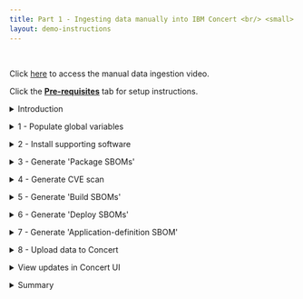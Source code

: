 ```yaml
---
title: Part 1 - Ingesting data manually into IBM Concert <br/> <small> <i> Tech Sales enablement </i> </small>
layout: demo-instructions
---
```


<span id="top"></span>

<br/> 

Click <a href="https://ibm.seismic.com/app?ContentId=24a980e9-bc75-427d-b341-bce2db2e771f#/doccenter/f6bc8873-d580-4ee8-a903-[…]0-a4ab-4913-a193-2cfef77d0f34/grid/" target="_blank" rel="noreferrer">here</a> to access the manual data ingestion video.

Click the [**Pre-requisites**](pre-requisites) tab for setup instructions.

<details markdown="1">

<summary>Introduction</summary>

In this demo, we’ll show how to ingest data manually into IBM Concert. 

We will walk through the manual process to help understand the details of how Concert works and the different types of data and formats that Concert supports. 

For our demo, we’ll use the Quote of the Day (QotD) application, which consists of 10 microservices. The final result will showcase a populated Concert Arena view with all the underlying components of the application and the prioritized CVEs.

<br/>

</details>

<p/>

<details markdown="1">

<summary>1 - Populate global variables</summary>

We begin by opening the concert-pm-utils repo code we downloaded in the pre-requisites section and open the **global_environment_variables** file. This file contains all the details of the demo QotD application and its environment.

In a real world PoV, customers will always use a pipeline to ingest data. These variables would be populated automatically from the pipeline.

For this demo, we will need to provide all the data in the global variables file. These variables will be used throughout the demo by the Concert toolkit to generate files for Concert.

<inline-notification text="This demo uses Concert Toolkit V1.0.1."></inline-notification>
<inline-notification text="Line numbers will vary as helper scripts get updated."></inline-notification>

<br/>

### Action 1.1: Review and update global variables in the table below.

"For faster implementation during the demo, we have pre-populated the demo repo with most of the variables below. Each variable is explained in detail below for improved understanding.

<div class="table_component" role="region" tabindex="0">
<table>
    <thead>
        <tr>
            <th>
                <div>
                    <div>Environment variable</div>
                </div>
            </th>
            <th>Description and code snippet</th>
        </tr>
    </thead>
    <tbody>
        <tr>
            <td><strong>Platform architecture</strong><br></td>
            <td>
                <div>
                    <div>Define the architecture of your machine: MacOS, Linux, or Windows. <br/> <img src="images/1-1.png" width="825" /></div>
                </div>
            </td>
        </tr>
        <tr>
            <td><strong>Containerization platform</strong><br></td>
            <td>
                <div>
                    <div>Choose between Docker and Podman for building the container images in the demo (Docker is preferred).<br/> <img src="images/1-2.png" width="725" /></div>
                </div>
            </td>
        </tr>
        <tr>
            <td><strong>Demo app name</strong><br></td>
            <td>
                <div>
                    <div>Name of the demo application <br/> <img src="images/1-3.png" width="250" /></div>
                </div>
            </td>
        </tr>
        <tr>
            <td><strong>Demo app criticality</strong><br></td>
            <td>
                <div>
                    <div>Define how critical this application is to the business (1 = low and 5 = high) <br/> <img src="images/1-4.png" width="250" /></div>
                </div>
            </td>
        </tr>
        <tr>
            <td><strong>Demo app repository URL</strong><br></td>
            <td>
                <div>
                    <div>Enter a link to the source code repositories for every microservice in the application. Typically there is one repository per microservice. <br/> <img src="images/1-5.png" width="525" /></div>
                </div>
            </td>
        </tr>
        <tr>
            <td><strong>Demo app version</strong><br></td>
            <td>
                <div>
                    <div>Enter a version for the application. Latest is an accepted term.<br/> <img src="images/1-6.png" width="225" /></div>
                </div>
            </td>
        </tr>
        <tr>
            <td><strong>Demo app component</strong><br></td>
            <td>
                <div>
                    <div>Enter the name of each microservice, ensuring the order is consistent with above variables.<br/> <img src="images/1-7.png" width="375" /></div>
                </div>
            </td>
        </tr>
        <tr>
            <td><strong>Demo app repo name</strong><br></td>
            <td>
                <div>
                    <div>Enter the name of each microservice code repository, ensuring the order is consistent with above variables. <br/> <img src="images/1-8.png" width="375" /></div>
                </div>
            </td>
        </tr>
        <tr>
            <td><strong>Demo app source code repo URL</strong><br></td>
            <td>
                <div>
                    <div>Enter the URL of the source code repository for each microservice, ensuring the order is consistent with above variables. <br/> <img src="images/1-9.png" width="925" /></div>
                </div>
            </td>
        </tr>
        <tr>
            <td><strong>Demo app image URL</strong><br></td>
            <td>
                <div>
                    <div>Enter the name of the docker image for each microservice, ensuring the order is consistent with above variables.<br/> <img src="images/1-10.png" width="550" /><br/><br/> Note: All images for this demo have been pre-built and are ready to be pulled for use in the helper scripts.</div>
                </div>
            </td>
        </tr>
        <tr>
            <td><strong>Demo app image tag</strong><br></td>
            <td>
                <div>
                    <div>Enter the name of the tag for each docker image, ensuring the order is consistent with above variables. Latest is an accepted term.<br/> <img src="images/1-11.png" width="350" /></div>
                </div>
            </td>
        </tr>
        <tr>
            <td><strong>Demo app repository branch</strong><br></td>
            <td>
                <div>
                    <div>Enter the name of the repo branch for each microservice, ensuring the order is consistent with above variables. <br/> <img src="images/1-12.png" width="350" /></div>
                </div>
            </td>
        </tr>
        <tr>
            <td><strong>Demo app access points</strong><br></td>
            <td>
                <div>
                    <div>Enter the access points for each microservice, ensuring the order is consistent with above variables. <br/><br/> The access points are listed in an array of the following format:<br/> [ microservice_name | environemnt_name | access_point_name | access_point_url | visibility] <img src="images/1-13.png" width="1200" /></div>
                </div>
            </td>
        </tr>
        <tr>
            <td>
                <p><strong>Build number</strong><br><br><strong>Inventroy build number</strong><br><br><strong>Concert URN prefix</strong></p>
            </td>
            <td>
                <div>
                    <div>Enter build numbers and the Concert URN prefix. In the absence of a pipeline, these values need to be provided manually. <br/> <img src="images/1-14.png" width="325" /></div>
                </div>
            </td>
        </tr>
        <tr>
            <td>
                <p><strong>Kubernetes platform</strong><br><br><strong>Environment platform</strong><br><br><strong>Cluster ID</strong><br><br><strong>Cluster region</strong><br><br><strong>Cluster name</strong><br><br><strong>Cluster namespace</strong><br><br><strong>Kubernetes platform type</strong><br><br><strong>Kubernetes platform name</strong><br><br><strong>Cluster environment platform</strong></p>
            </td>
            <td>
                <div>
                    <div>Enter the deployment information for the application.<br/> <img src="images/1-15.png" width="375" /></div>
                </div>
            </td>
        </tr>
        <tr>
            <td>
                <p><strong>Business name</strong><br><br><strong>Business unit name</strong><br><br><strong>Contact email</strong><br><br><strong>Contact phone</strong></p>
            </td>
            <td>
                <div>
                    <div>Enter SBOM owner and contact details. <br/> <img src="images/1-16.png" width="275" /></div>
                </div>
            </td>
        </tr>
        <tr>
            <td>
                <p><strong>Concert ingestion endpoint</strong><br><br><strong>Concert ingestion instance ID</strong><br><br><strong>Concert ingestion token</strong><br><br><strong>Concert ingestion user</strong><br><br><strong>Concert ingestion password</strong></p>
            </td>
            <td>
                <div>
                    <div>Enter information for a specific Concert instance.<br/> <img src="images/1-17.png" width="500" /><br/><br/>If a Concert token is not available, the Concert username & password can also be used to upload data using the API.<br/> <img src="images/1-18.png" width="500" /></div>
                </div>
            </td>
        </tr>
    </tbody>
</table>
<div style="margin-top:8px">Made with <a href="https://www.htmltables.io/" target="_blank">HTML Tables</a></div>
</div>

<!-- <Show source code for install script> -->

**[Go to top](#top)**

<br/><br/>

</details>

<p/>

<details markdown="1">

<summary>2 - Install supporting software</summary>

The install_supporting_software.sh shell script will install the IBM Concert toolkit, Grype, Docker and other software needed for this demo.

### Action 2.1: Execute the code below in a terminal.

<code class="code-block"> ./install_supporting_software.sh </code>

The shell script will install the following: <br/>

| **Software** | **Description** |
| :--- | :--- |
| **IBM Concert toolkit** | Framework required to generate SBOMs and interact with IBM Concert APIs |
| **grype** | Vulnerability scanner for container images and filesystems |
| **Syft** | Tool for generating SBOMs from container images and filesystems |
| **cdxgen** | Tool required to generate CycloneDX SBOMs for various programming languages |
| **Python3** and **pip3** | Essential for running Python scripts and managing Python packages |
| **Homebrew** | Package manager for macOS that simplifies the installation, updating and management of software and libraries |
| **Node.js** | Required to enable the execution of JavaScript code server-side and the development of scalable network applications |
| **nvm** | Enable you to manage multiple versions of Node.js, making it easy to switch between different versions for various projects and development environments |
| **rpm** | Needed for installing certain packages like Syft |
| **Gradle** | Open-source build automation tool that streamlines the building, testing and deployment of software projects with its flexible and powerful capabilities |
| **jq** | Lightweight and flexible command-line JSON processor, essential for parsing, manipulating and transforming JSON data |
| **Bazel** | Powerful build and test tool that automates the process of compiling and testing large codebases efficiently |
| **GitHub CLI** | Tool for managing GitHub repositories from the command line |
| **Docker** | Platform for running and deploying containers and applications |

<img src="images/2-1.png" width="600" />

### Set up system paths

1. Update the system path and configure Git. Homebrew usually adds itself to the PATH automatically. However, if it doesn’t, you can add it manually: <br/><br/> <code class="code-block"> nano ~/.zshrc  # For zsh <br/> # or <br/> nano ~/.bash_profile  # For bash </code>

2. For users running macOS versions prior to Big Sur, you can set the Homebrew installation directory with the following command. Please add this line to your .zshrc or .bash_profile: <br/><br/> <code class="code-block"> export PATH="/usr/local/bin:/usr/local/sbin:$PATH" </code>

3. For users running macOS macOS versions Big Sur and later, the Homebrew installation directory is /opt/homebrew: <br/><br/> <code class="code-block"> export PATH="/opt/homebrew/bin:/opt/homebrew/sbin:$PATH" </code>

4. Homebrew usually handles this automatically, but to ensure Gradle is included in your PATH. For users running macOS versions prior to Big Sur, this can be done by adding the command below to your .zshrc or .bash_profile: <br/><br/> <code class="code-block"> export PATH="/usr/local/opt/gradle/bin:$PATH" </code>

5. For users running macOS versions Big Sur and later, use the command below: <br/><br/> <code class="code-block"> export PATH="/opt/homebrew/opt/gradle/bin:$PATH" </code>

6. Homebrew usually handles this automatically, but to ensure Bazel is included in your PATH. For users running macOS versions prior to Big Sur, this can be done by adding the command below to your .zshrc or .bash_profile: <br/><br/> <code class="code-block"> export PATH="/usr/local/bin:$PATH" </code>

7. For users running macOS versions Big Sur and later, use the command below: <br/><br/> <code class="code-block"> export PATH="/opt/homebrew/bin:$PATH" </code>

8. Apply changes: <br/><br/> <code class="code-block"> source ~/.zshrc  # For zsh <br/> # or <br/> source ~/.bash_profile  # For bash </code>

9. Configure Git: <br/><br/> <code class="code-block"> git config --global user.name "Your Name" <br/> git config --global user.email "your.email@ibm.com" </code>

**[Go to top](#top)**

<br/><br/>

</details>

<p/>

<details markdown="1">

<summary>3 - Generate 'Package SBOMs'</summary>

This slide shows the two variations of SBOMs that IBM Concert ingests.
<br/> <img src="images/sboms.jpeg" width="600" />

**Industry-standard CycloneDX SBOMs:** Concert ingests the industry standard CycloneDX SBOM in JSON fromat generated by tools like CycloneDX, Syft and cdxgen. These SBOMs are called Package SBOMs.

**Concert-defined SBOMs:** Concert also ingests custom SBOMs. These SBOMs are extenstions of the CycloneDX format and are specific for Concert. These SBOMs are called ‘Concert-defined’ SBOMs and are also in JSON format.

The first SBOM file generated by the helper scripts is the Package SBOMs. Concert ingests two types of package SBOMs, one that scans the the source code and the second that scans the images. These SBOMs provide an inventory of what’s in the software packages used by the code and images of the microservice. 

We will use the IBM Concert Toolkit (v1.0.1) to generate both types of package SBOMs.

The code scan command in the Concert toolkit uses **cdxgen** to analyze the codebase, identifying all software packages and dependencies.

<img src="images/3-1.png" width="900" />

The image scan command in the toolkit uses an open source tool called **Syft** to analyze the packages and operating system details in the containerized image.

<img src="images/3-2.png" width="600" />

### Action 3.1: Execute the ./generate_package_sbom.sh shell script.

<code class="code-block"> ./generate_package_sbom.sh </code>

The output of this command will be an image-scan SBOM and a code-scan SBOM file for each microservice. In both cases, the toolkit generates a JSON file in standard CycloneDX format.

<!-- <show generated package SBOM files on the computer> -->

**[Go to top](#top)**

<br/><br/>

</details>

<p/>

<details markdown="1">

<summary>4 - Generate CVE scan</summary>

In our demo we use an open source tool called **Grype** to conduct a vulnerability scan by analyzing container images. However, customers can use any image scanning tool like Prisma Cloud's Twistlock or Aqua Security's Trivvy.

<img src="images/4-1.png" width="900" />

<inline-notification text="The Concert toolkit does not contain any commands for generating CVE scan files."></inline-notification>

### Action 4.1: Execute the generate_cve_csv_file.sh shell script.

<code class="code-block"> ./generate_cve_csv_file.sh </code>

The output of this command will be a CVE file in CSV format for each microservice image in the application.

<inline-notification text="Concert accepts CSV files in a specific column format. Use the provided template to ensure the output file is generated with the correct CSV headers."></inline-notification>

The CSV column format that Concert ingests must be in the following order:<br/><br/>
<code class="code-block"> CVE | Image | Package | Package Version | Package Path | Severity |Score | hasFix | Fixed Version | Description | Tag | Digest</code> 

The <a href="https://github.ibm.com/ibm-concert-platinum-demos/concert-pm-utils/blob/main/macos/templates/grype-cve.tmpl" target="_blank" rel="noreferrer">Concert CSV template</a> is provided with the helper scripts for this demo.

<!-- <show CVE scans generated on the computer> -->

One CSV scan file should be generated for every microservice image in our QotD application.

<img src="images/4-2.png" width="1000" />

**[Go to top](#top)**

<br/><br/>

</details>

<p/>

<details markdown="1">

<summary>5 - Generate 'Build SBOMs'</summary>

The three concert-defined SBOMs are called: Build, Deploy, and Application Definition. Let’s start with the Build SBOM.

We will use the toolkit to generate the build SBOM file, which is a detailed inventory that includes information about the libraries, frameworks, tools, and other dependencies that were used to build the software application.
<br/> <img src="images/5-1.png" width="500" />

<!-- <show script where build-sbom command is called> -->

### Action 5.1: Execute the generate_build_sbom.sh shell script. 

<code class="code-block"> ./generate_build_sbom.sh </code>

For each microservice image of the target application, a Build SBOM will be generated in the ./toolkit-data directory.

<!-- <show files in toolkit data directory> -->

<!-- <open one build sbom> -->

For each individual microservice, a Build SBOM provides an inventory of: <br/>
1. Associated images and their versions <br/> <img src="images/5-2.png" width="900" /> <br/><br/>
2. Repositories and their branches <br/> <img src="images/5-3.png" width="600" />

**[Go to top](#top)**

<br/><br/>

</details>

<p/>

<details markdown="1">

<summary>6 - Generate 'Deploy SBOMs'</summary>

The deploy SBOM focuses on the software as it is actually deployed in a specific environment, including any environment-specific configurations such as public and private access points.<br/> We will use the toolkit to generate the deploy SBOM file.

<img src="images/6-1.png" width="500" />

### Action 6.1: Execute the generate_deploy_sbom.sh shell script.

<code class="code-block"> ./generate_deploy_sbom.sh </code>

For each pair of microservice and environment defined for the target application, a deploy SBOM will be generated in the ./toolkit-data directory. 

<!-- <show toolkit-data directory where SBOMs are generated (14)> --> 

For each combination of microservice and environment, a Deploy SBOM provides an inventory of: <br/> 
1. Access points <br/> <img src="images/6-2.png" width="650" /> <br/><br/>
2. External dependencies <br/> <img src="images/6-3.png" width="450" />

**[Go to top](#top)**

<br/><br/>

</details>

<p/>

<details markdown="1">

<summary>7 - Generate 'Application-definition SBOM'</summary>

The last SBOM to be generated is the Application definition SBOM. This SBOM is where the application criticality is defined. <br/>The application criticality plays a significant role in Concert’s calculation of risk prioritization and recommendations.

<!-- <show script where app-definition command is called> -->

### Action 7.1: Execute the generate_app_def.sh shell script. 

<code class="code-block"> ./generate_app_def.sh </code>

The Application-definition SBOM is defined at the application level instead of the microservice level. This enables Concert to have an application-centric view and only one Application-definition SBOM is required for each application, regardless of how many microservices it has.

An Application-definition SBOM will be generated in the ./toolkit-data directory. 
<br/> <img src="images/7-1.png" width="500" />

<!-- <show toolkit-data directory where Application Definition SBOM is generated (1)> -->

An Application-definition SBOM defines the boundaries of an application, including the following underlying elements: <br/> 
1. Microservices <br/> <img src="images/7-2.png" width="650" /> <br/><br/> 
2. Repositories <br/> <img src="images/7-3.png" width="650" /> <br/><br/> 
3. Images <br/> <img src="images/7-4.png" width="650" /> <br/><br/>
4. Environments <br/> <img src="images/7-5.png" width="300" /> <br/><br/> 
5. Access points and their exposure levels <br/> <img src="images/7-6.png" width="500" /> <br/><br/> 
6. Application criticality <br/> <img src="images/7-7.png" width="350" />

**[Go to top](#top)**

<br/><br/>

</details>

<p/>

<details markdown="1">

<summary>8 - Upload data to Concert</summary>

Upload all the generated data into IBM Concert to make it accessible in the Concert UI.

### Action 8.1: Execute the upload_data_concert.sh shell script. 

<code class="code-block"> ./upload_data_concert.sh </code>

<!-- <show script with upload details> -->

This helper script automates the process, allowing multiple Concert-supported files to be uploaded at once, eliminating the need for manual uploads.

Alternatively, you can manually upload all relevant files from the ./toolkit-data directory to IBM Concert using the user interface, one by one.

<inline-notification text="Once all files are processed, they will be zipped and moved to the ./processed folder."></inline-notification>

<img src="images/8-1.png" width="800" />

**[Go to top](#top)**

<br/><br/>

</details>

<p/>

<details markdown="1">

<summary>View updates in Concert UI</summary>

Log in to Concert to view the uploaded data.
<br/> <img src="images/9-1.png" width="800" />
<br/> <img src="images/9-2.png" width="800" />

<!-- <show arena view> -->

<!-- <show dimensions view of vulnerability> -->

**[Go to top](#top)**

<br/><br/>

</details>

<p/>

<details markdown="1">

<summary>Summary</summary>

In this demo, we saw how to ingest data manually into IBM Concert. We learned about the five types of SBOMs and the CVE scan format that can be uploaded to Concert for visualization in the UI.

Click <a href="https://ibm.github.io/platinum-demos/tech-sales-enablement-learning-to-ingest-data-into-ibm-concert-pipeline/pre-requisites" target="_blank" rel="noreferrer">here</a> to continue to **Part 2 - Using a pipeline to automate data ingestion into IBM Concert**.

**[Go to top](#top)**

<br/><br/>

</details>